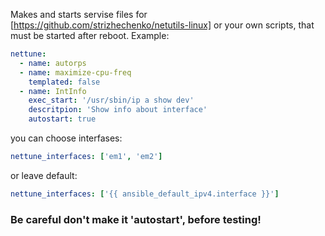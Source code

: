 Makes and starts servise files for [https://github.com/strizhechenko/netutils-linux] or your own scripts, that must be started after reboot.
Example:

```yaml
nettune:
  - name: autorps
  - name: maximize-cpu-freq
    templated: false
  - name: IntInfo
    exec_start: '/usr/sbin/ip a show dev'
    descritpion: 'Show info about interface'
    autostart: true
```
you can choose interfases:
```yaml
nettune_interfaces: ['em1', 'em2']
```

or leave default:
```yaml
nettune_interfaces: ['{{ ansible_default_ipv4.interface }}']
```

### Be careful don't make it 'autostart', before testing!
